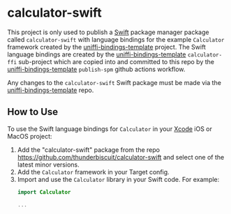 # calculator-swift

This project is only used to publish a [Swift] package manager package called `calculator-swift` with language bindings for the example
`Calculator` framework created by the [uniffi-bindings-template] project. The Swift language bindings are created by the [uniffi-bindings-template] `calculator-ffi` sub-project which are copied into and committed to this repo by the [uniffi-bindings-template] `publish-spm` github actions workflow.

Any changes to the `calculator-swift` Swift package must be made via the [uniffi-bindings-template] repo.

## How to Use

To use the Swift language bindings for `Calculator` in your [Xcode] iOS or MacOS project:

1. Add the "calculator-swift" package from the repo https://github.com/thunderbiscuit/calculator-swift and select one of the latest minor versions. 
2. Add the `Calculator` framework in your Target config.
3. Import and use the `Calculator` library in your Swift code. For example:
   ```swift
   import Calculator
   
   ...
   ```

[Swift]: https://developer.apple.com/swift/
[Xcode]: https://developer.apple.com/documentation/Xcode
[uniffi-bindings-template]: https://github.com/thunderbiscuit/uniffi-bindings-template

